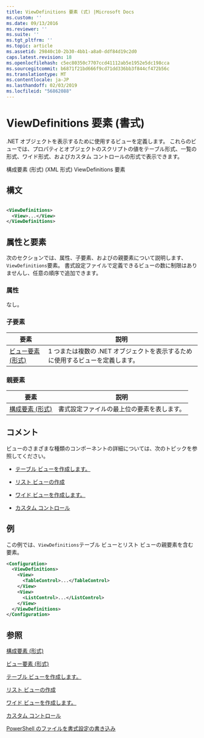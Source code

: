 ```yaml
---
title: ViewDefinitions 要素 (式) |Microsoft Docs
ms.custom: ''
ms.date: 09/13/2016
ms.reviewer: ''
ms.suite: ''
ms.tgt_pltfrm: ''
ms.topic: article
ms.assetid: 29840c10-2b30-4bb1-a8a0-ddf84d19c2d0
caps.latest.revision: 18
ms.openlocfilehash: c5ec80350c7707ccd41112ab5e1952e5dc198cca
ms.sourcegitcommit: b6871f21bd666f9cd71dd336bb3f844cf472b56c
ms.translationtype: MT
ms.contentlocale: ja-JP
ms.lasthandoff: 02/03/2019
ms.locfileid: "56862088"
---
```

# <a name="viewdefinitions-element-format"></a>ViewDefinitions 要素 (書式)

.NET オブジェクトを表示するために使用するビューを定義します。 これらのビューでは、プロパティとオブジェクトのスクリプトの値をテーブル形式、一覧の形式、ワイド形式、およびカスタム コントロールの形式で表示できます。

構成要素 (形式) (XML 形式) ViewDefinitions 要素

## <a name="syntax"></a>構文

```xml

<ViewDefinitions>
  <View>...</View>
</ViewDefinitions>
```

## <a name="attributes-and-elements"></a>属性と要素

次のセクションでは、属性、子要素、およびの親要素について説明します、`ViewDefinitions`要素。 書式設定ファイルで定義できるビューの数に制限はありませんし、任意の順序で追加できます。

### <a name="attributes"></a>属性

なし。

### <a name="child-elements"></a>子要素

|要素|説明|
|-------------|-----------------|
|[ビュー要素 (形式)](./view-element-format.md)|1 つまたは複数の .NET オブジェクトを表示するために使用するビューを定義します。|

### <a name="parent-elements"></a>親要素

|要素|説明|
|-------------|-----------------|
|[構成要素 (形式)](./configuration-element-format.md)|書式設定ファイルの最上位の要素を表します。|

## <a name="remarks"></a>コメント

ビューのさまざまな種類のコンポーネントの詳細については、次のトピックを参照してください。

- [テーブル ビューを作成します。](./creating-a-table-view.md)

- [リスト ビューの作成](./creating-a-list-view.md)

- [ワイド ビューを作成します。](./creating-a-wide-view.md)

- [カスタム コントロール](./creating-custom-controls.md)

## <a name="example"></a>例

この例では、`ViewDefinitions`テーブル ビューとリスト ビューの親要素を含む要素。

```xml
<Configuration>
  <ViewDefinitions>
    <View>
      <TableControl>...</TableControl>
    </View>
    <View>
      <ListControl>...</ListControl>
    </View>
  </ViewDefinitions>
</Configuration>
```

## <a name="see-also"></a>参照

[構成要素 (形式)](./configuration-element-format.md)

[ビュー要素 (形式)](./view-element-format.md)

[テーブル ビューを作成します。](./creating-a-table-view.md)

[リスト ビューの作成](./creating-a-list-view.md)

[ワイド ビューを作成します。](./creating-a-wide-view.md)

[カスタム コントロール](./creating-custom-controls.md)

[PowerShell のファイルを書式設定の書き込み](./writing-a-powershell-formatting-file.md)
